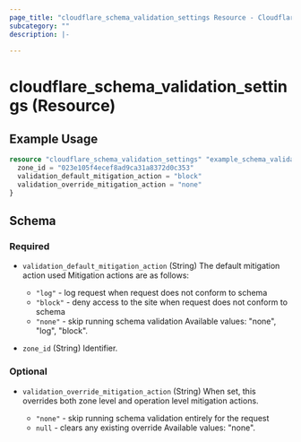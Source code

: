 ```yaml
---
page_title: "cloudflare_schema_validation_settings Resource - Cloudflare"
subcategory: ""
description: |-
  
---
```


# cloudflare_schema_validation_settings (Resource)



## Example Usage

```terraform
resource "cloudflare_schema_validation_settings" "example_schema_validation_settings" {
  zone_id = "023e105f4ecef8ad9ca31a8372d0c353"
  validation_default_mitigation_action = "block"
  validation_override_mitigation_action = "none"
}
```

<!-- schema generated by tfplugindocs -->
## Schema

### Required

- `validation_default_mitigation_action` (String) The default mitigation action used
Mitigation actions are as follows:

  - `"log"` - log request when request does not conform to schema
  - `"block"` - deny access to the site when request does not conform to schema
  - `"none"` - skip running schema validation
Available values: "none", "log", "block".
- `zone_id` (String) Identifier.

### Optional

- `validation_override_mitigation_action` (String) When set, this overrides both zone level and operation level mitigation actions.

  - `"none"` - skip running schema validation entirely for the request
  - `null` - clears any existing override
Available values: "none".


